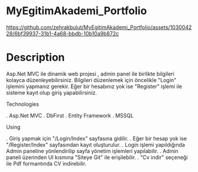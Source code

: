 # MyEgitimAkademi_Portfolio



https://github.com/zehrakbulut/MyEgitimAkademi_Portfolio/assets/103004228/6bf39937-31b1-4a68-bbdb-10b10a9b872c

# Description

Asp.Net MVC ile dinamik web projesi , admin panel ile birlikte bilgileri kolayca düzenleyebilirsiniz. Bilgileri düzenlemek için öncelikle "Login" işlemini yapmanız gerekir. Eğer bir hesabınız yok ise "Register" işlemi ile sisteme kayıt olup giriş yapabilirsiniz.



Technologies

. Asp.Net MVC
. DbFirst
. Entity Framework
. MSSQL



Using

. Giriş yapmak için "/Login/Index" sayfasına gidilir.
. Eğer bir hesap yok ise "/Register/Index" sayfasından kayıt oluşturulur.
. Login işlemi yapıldığında Admin paneline yönlendirilip sayfa yönetim işlemleri yapılabilir.
. Admin paneli üzerinden UI kısmına "Siteye Git" ile erişilebilir.
. "Cv indir" seçeneği ile Pdf formantında CV indirebilir.


